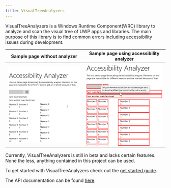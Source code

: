 ```yaml
---
title: VisualTreeAnalyzers
---
```


VisualTreeAnalyzers is a Windows Runtime Component(WRC) library to analyze and scan the visual tree of UWP apps and libraries.
The main purpose of this library is to find common errors including accessibility issues during development.

| Sample page without analyzer | Sample page using accessibility analyzer |
|---|---|
|![image of non analyzer page](../../../docs/images/AccessibilityAnalyzerPageBefore.png)|![image of analyzer page](../../../docs/images/AccessibilityAnalyzerPageAfter.png)|


Currently, VisualTreeAnalyzers is still in beta and lacks certain features. None the less, anything contained in this project can be used.

To get started with VisualTreeAnalyzers check out the [get started guide](../../../docs/get-started.md).

The API documentation can be found [here](./api/index.md).